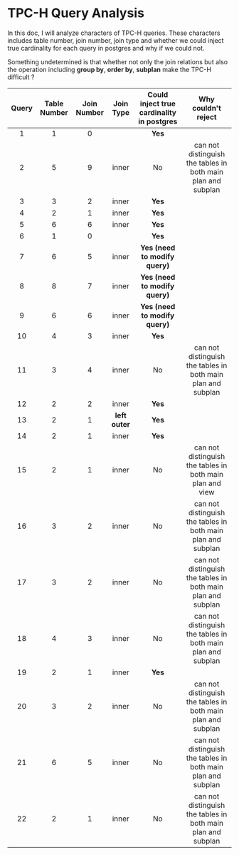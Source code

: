 # TPC-H Query Analysis

In this doc, I will analyze characters of TPC-H queries. These characters includes table number, join number, join type and whether we could inject true cardinality for each query in postgres and why if we could not.

Something undetermined is that whether not only the join relations but also the operation including **group by**, **order by**, **subplan** make the TPC-H difficult ? 

| Query | Table Number | Join Number |   Join Type    | Could inject true cardinality in postgres |                     Why couldn't reject                      |
| :---: | :----------: | :---------: | :------------: | :---------------------------------------: | :----------------------------------------------------------: |
|   1   |      1       |      0      |                |                  **Yes**                  |                                                              |
|   2   |      5       |      9      |     inner      |                    No                     | can not distinguish the tables in both main plan and subplan |
|   3   |      3       |      2      |     inner      |                  **Yes**                  |                                                              |
|   4   |      2       |      1      |     inner      |                  **Yes**                  |                                                              |
|   5   |      6       |      6      |     inner      |                  **Yes**                  |                                                              |
|   6   |      1       |      0      |                |                  **Yes**                  |                                                              |
|   7   |      6       |      5      |     inner      |      **Yes (need to modify query)**       |                                                              |
|   8   |      8       |      7      |     inner      |      **Yes (need to modify query)**       |                                                              |
|   9   |      6       |      6      |     inner      |      **Yes (need to modify query)**       |                                                              |
|  10   |      4       |      3      |     inner      |                  **Yes**                  |                                                              |
|  11   |      3       |      4      |     inner      |                    No                     | can not distinguish the tables in both main plan and subplan |
|  12   |      2       |      2      |     inner      |                  **Yes**                  |                                                              |
|  13   |      2       |      1      | **left outer** |                  **Yes**                  |                                                              |
|  14   |      2       |      1      |     inner      |                  **Yes**                  |                                                              |
|  15   |      2       |      1      |     inner      |                    No                     |  can not distinguish the tables in both main plan and view   |
|  16   |      3       |      2      |     inner      |                    No                     | can not distinguish the tables in both main plan and subplan |
|  17   |      3       |      2      |     inner      |                    No                     | can not distinguish the tables in both main plan and subplan |
|  18   |      4       |      3      |     inner      |                    No                     | can not distinguish the tables in both main plan and subplan |
|  19   |      2       |      1      |     inner      |                  **Yes**                  |                                                              |
|  20   |      3       |      2      |     inner      |                    No                     | can not distinguish the tables in both main plan and subplan |
|  21   |      6       |      5      |     inner      |                    No                     | can not distinguish the tables in both main plan and subplan |
|  22   |      2       |      1      |     inner      |                    No                     | can not distinguish the tables in both main plan and subplan |

  